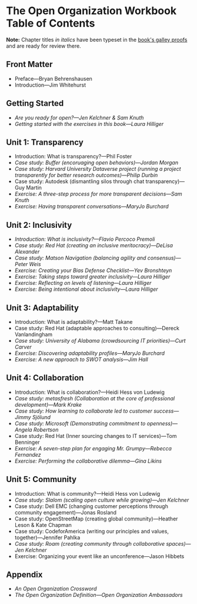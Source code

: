 # The Open Organization Workbook Table of Contents

**Note:** Chapter titles _in italics_ have been typeset in the [book's galley proofs](https://github.com/open-organization-ambassadors/open-org-workbook/blob/master/open_org_workbook_galleys.pdf) and are ready for review there.

## Front Matter

- Preface—Bryan Behrenshausen
- Introduction—Jim Whitehurst

## Getting Started

- _Are you ready for open?—Jen Kelchner & Sam Knuth_
- _Getting started with the exercises in this book—Laura Hilliger_

## Unit 1: Transparency

- Introduction: What is transparency?—Phil Foster
- _Case study: Buffer (encoruaging open behaviors)—Jordan Morgan_
- _Case study: Harvard University Dataverse project (running a project transparently for better research outcomes)—Philip Durbin_
- Case study: Autodesk (dismantling silos through chat transparency)—Guy Martin
- _Exercise: A three-step process for more transparent decisions—Sam Knuth_
- _Exercise: Having transparent conversations—MaryJo Burchard_

## Unit 2: Inclusivity

- _Introduction: What is inclusivity?—Flavio Percoco Premoli_
- _Case study: Red Hat (creating an inclusive meritocracy)—DeLisa Alexander_
- _Case study: Matson Navigation (balancing agility and consensus)—Peter Weis_
- _Exercise: Creating your Bias Defense Checklist—Yev Bronshteyn_
- _Exercise: Taking steps toward greater inclusivity—Laura Hilliger_
- _Exercise: Reflecting on levels of listening—Laura Hilliger_
- _Exercise: Being intentional about inclusivity—Laura Hilliger_

## Unit 3: Adaptability

- Introduction: What is adaptability?—Matt Takane
- Case study: Red Hat (adaptable approaches to consulting)—Dereck Vanlandingham
- _Case study: University of Alabama (crowdsourcing IT priorities)—Curt Carver_
- _Exercise: Discovering adaptability profiles—MaryJo Burchard_
- _Exercise: A new approach to SWOT analysis—Jim Hall_

## Unit 4: Collaboration

- Introduction: What is collaboration?—Heidi Hess von Ludewig
- _Case study: metasfresh (Collaboration at the core of professional development)—Mark Krake_
- _Case study: How learning to collaborate led to customer success—Jimmy Sjölund_
- _Case study: Microsoft (Demonstrating commitment to openness)—Angela Robertson_
- Case study: Red Hat (Inner sourcing changes to IT services)—Tom Benninger
- _Exercise: A seven-step plan for engaging Mr. Grumpy—Rebecca Fernandez_
- _Exercise: Performing the collaborative dilemma—Gina Likins_

## Unit 5: Community

- Introduction: What is community?—Heidi Hess von Ludewig
- _Case study: Slalom (scaling open culture while growing)—Jen Kelchner_
- Case study: Dell EMC (changing customer perceptions through community engagement)—Jonas Rosland
- Case study: OpenStreetMap (creating global community)—Heather Leson & Kate Chapman
- Case study: CodeforAmerica (writing our principles and values, together)—Jennifer Pahlka
- _Case study: Roam (creating community through collaborative spaces)—Jen Kelchner_
- Exercise: Organizing your event like an unconference—Jason Hibbets

## Appendix

- _An Open Organization Crossword_
- _The Open Organization Definition—Open Organization Ambassadors_
